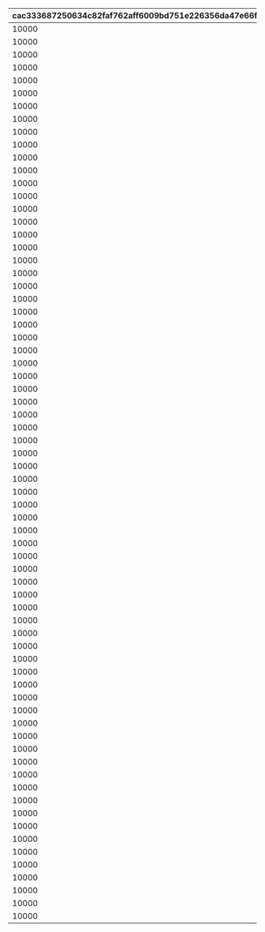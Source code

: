 |cac333687250634c82faf762aff6009bd751e226356da47e66f4cfde2749ea98|3d88184ebb1affc68f6a04601033f1e317b95f5c61a511186696f01f1b9fbabc|59b0cc8d685c1c2cf8b5085dbca5b60e0326a53c57dcccc9b256ac39fcf2ef7a|5098e1299f23fca926bcd0ccc17dfc5f8400d189228df5a27898acde3fd5dd9a|19745bfd9cb9e88cfe9eeb5dcad2392e0b9034f9c3e4fcaaf71db629f43549a5|954bcbf89595577be20f03ab65f47ae4f88557a8689cb5847bf42b6978c7849f|4025fc5b75907273ec2ccae3d07f159f1ff615467a5a87499d213cdff6e0d7d8|2f76facbd675d3d49ccef2decbb159226b7a576e889ca90c5cc682675b7eadd6|3def2c47d20d48b1ebb054a72b791b9bc15c8be3662d6c3bbf0b42f00c95b265|9c70fd832ae53abd8541232e974071cb5fae0cbb2cee442da51fe265b1b9e0d2|
| --- | --- | --- | --- | --- | --- | --- | --- | --- | --- |
|10000|90001|1|10|12000|0|1|90043|30000|0|
|10000|90002|2|20|24000|0|2|90047|30000|0|
|10000|90002|3|20|24000|0|3|90047|30000|0|
|10000|90002|4|20|24000|0|4|90047|30000|0|
|10000|90002|5|20|24000|0|5|90047|30000|0|
|10000|90002|6|20|24000|0|6|90047|30000|0|
|10000|90002|7|20|24000|0|7|90047|30000|0|
|10000|90002|8|20|24000|0|8|90047|30000|0|
|10000|90002|9|20|24000|0|9|90047|30000|0|
|10000|90002|10|20|24000|0|10|90047|30000|1|
|10000|90003|11|40|48000|90011|11|90051|30000|2|
|10000|90003|12|40|48000|90011|12|90051|30000|3|
|10000|90003|13|40|48000|90011|13|90051|30000|4|
|10000|90003|14|40|48000|90011|14|90051|30000|5|
|10000|90003|15|40|48000|90011|15|90051|30000|6|
|10000|90003|16|40|48000|90011|16|90051|30000|7|
|10000|90003|17|40|48000|90011|17|90051|30000|8|
|10000|90003|18|40|48000|90011|18|90051|30000|9|
|10000|90003|19|40|48000|90011|19|90051|30000|10|
|10000|90003|20|40|48000|90011|20|90051|30000|11|
|10000|90004|21|60|72000|90015|21|90055|30000|12|
|10000|90004|22|60|72000|90015|22|90055|30000|13|
|10000|90004|23|60|72000|90015|23|90055|30000|14|
|10000|90004|24|60|72000|90015|24|90055|30000|15|
|10000|90004|25|60|72000|90015|25|90055|30000|16|
|10000|90004|26|60|72000|90015|26|90055|30000|17|
|10000|90004|27|60|72000|90015|27|90055|30000|18|
|10000|90004|28|60|72000|90015|28|90055|30000|19|
|10000|90004|29|60|72000|90015|29|90055|30000|20|
|10000|90004|30|60|72000|90015|30|90055|30000|21|
|10000|90005|31|80|96000|90015|31|90059|30000|22|
|10000|90005|32|80|96000|90015|32|90059|30000|23|
|10000|90005|33|80|96000|90015|33|90059|30000|24|
|10000|90005|34|80|96000|90015|34|90059|30000|25|
|10000|90005|35|80|96000|90015|35|90059|30000|26|
|10000|90005|36|80|96000|90015|36|90059|30000|27|
|10000|90005|37|80|96000|90015|37|90059|30000|28|
|10000|90005|38|80|96000|90015|38|90059|30000|29|
|10000|90005|39|80|96000|90015|39|90059|30000|30|
|10000|90005|40|80|96000|90015|40|90059|30000|31|
|10000|90005|41|120|144000|90017|41|90063|30000|33|
|10000|90005|42|120|144000|90017|42|90063|30000|35|
|10000|90005|43|120|144000|90017|43|90063|30000|37|
|10000|90005|44|120|144000|90017|44|90063|30000|39|
|10000|90005|45|120|144000|90017|45|90063|30000|41|
|10000|90005|46|120|144000|90017|46|90063|30000|43|
|10000|90005|47|120|144000|90017|47|90063|30000|45|
|10000|90005|48|120|144000|90017|48|90063|30000|47|
|10000|90005|49|120|144000|90017|49|90063|30000|49|
|10000|90005|50|120|144000|90017|50|90063|30000|51|
|10000|90006|51|150|180000|90019|51|90067|30000|53|
|10000|90006|52|150|180000|90019|52|90067|30000|55|
|10000|90006|53|150|180000|90019|53|90067|30000|57|
|10000|90006|54|150|180000|90019|54|90067|30000|59|
|10000|90006|55|150|180000|90019|55|90067|30000|61|
|10000|90006|56|150|180000|90019|56|90067|30000|63|
|10000|90006|57|150|180000|90019|57|90067|30000|65|
|10000|90006|58|150|180000|90019|58|90067|30000|67|
|10000|90006|59|150|180000|90019|59|90067|30000|69|
|10000|90006|60|150|180000|90019|60|90067|30000|71|
|10000|90007|61|180|216000|90021|61|90071|30000|74|
|10000|90007|62|180|216000|90021|62|90071|30000|77|
|10000|90007|63|180|216000|90021|63|90071|30000|80|
|10000|90007|64|180|216000|90021|64|90071|30000|83|
|10000|90007|65|180|216000|90021|65|90071|30000|86|
|10000|90007|66|180|216000|90021|66|90071|30000|89|
|10000|90007|67|180|216000|90021|67|90071|30000|92|
|10000|90007|68|180|216000|90021|68|90071|30000|95|
|10000|90007|69|180|216000|90021|69|90071|30000|98|
|10000|90007|70|180|216000|90021|70|90071|30000|101|